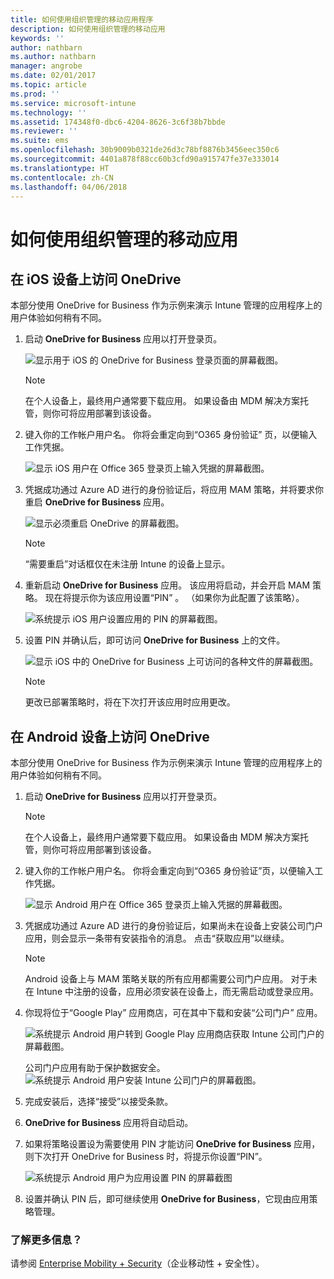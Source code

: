 ```yaml
---
title: 如何使用组织管理的移动应用程序
description: 如何使用组织管理的移动应用
keywords: ''
author: nathbarn
ms.author: nathbarn
manager: angrobe
ms.date: 02/01/2017
ms.topic: article
ms.prod: ''
ms.service: microsoft-intune
ms.technology: ''
ms.assetid: 174348f0-dbc6-4204-8626-3c6f38b7bbde
ms.reviewer: ''
ms.suite: ems
ms.openlocfilehash: 30b9009b0321de26d3c78bf8876b3456eec350c6
ms.sourcegitcommit: 4401a878f88cc60b3cfd90a915747fe37e333014
ms.translationtype: HT
ms.contentlocale: zh-CN
ms.lasthandoff: 04/06/2018
---
```

# <a name="how-to-use-mobile-apps-managed-by-your-organization"></a>如何使用组织管理的移动应用

## <a name="accessing-onedrive-on-an-ios-device"></a>在 iOS 设备上访问 OneDrive

本部分使用 OneDrive for Business 作为示例来演示 Intune 管理的应用程序上的用户体验如何稍有不同。

1. 启动 **OneDrive for Business** 应用以打开登录页。

   ![显示用于 iOS 的 OneDrive for Business 登录页面的屏幕截图。](./media/ft-useMngdApps-1-launchOnedrive.png)
   > [!NOTE]
   > 在个人设备上，最终用户通常要下载应用。 如果设备由 MDM 解决方案托管，则你可将应用部署到该设备。

2. 键入你的工作帐户用户名。 你将会重定向到“O365 身份验证”  页，以便输入工作凭据。

   ![显示 iOS 用户在 Office 365 登录页上输入凭据的屏幕截图。](./media/ft-useMngdApps-2-enterName.png)
3. 凭据成功通过 Azure AD 进行的身份验证后，将应用 MAM 策略，并将要求你重启 **OneDrive for Business** 应用。

   ![显示必须重启 OneDrive 的屏幕截图。](./media/ft-useMngdApps-3-restart.png)
   > [!NOTE]
   > “需要重启”对话框仅在未注册 Intune 的设备上显示。

4. 重新启动 **OneDrive for Business** 应用。 该应用将启动，并会开启 MAM 策略。 现在将提示你为该应用设置“PIN”  。 （如果你为此配置了该策略）。

   ![系统提示 iOS 用户设置应用的 PIN 的屏幕截图。](./media/ft-useMngdApps-4-enterPIN.png)
5. 设置 PIN 并确认后，即可访问 **OneDrive for Business** 上的文件。

   ![显示 iOS 中的 OneDrive for Business 上可访问的各种文件的屏幕截图。](./media/ft-useMngdApps-5-accessFiles.png)
   > [!NOTE]
   > 更改已部署策略时，将在下次打开该应用时应用更改。

## <a name="accessing-onedrive-on-an-android-device"></a>在 Android 设备上访问 OneDrive
本部分使用 OneDrive for Business 作为示例来演示 Intune 管理的应用程序上的用户体验如何稍有不同。
1. 启动 **OneDrive for Business** 应用以打开登录页。
   > [!NOTE]
   > 在个人设备上，最终用户通常要下载应用。 如果设备由 MDM 解决方案托管，则你可将应用部署到该设备。

2. 键入你的工作帐户用户名。 你将会重定向到“O365 身份验证”页，以便输入工作凭据。

   ![显示 Android 用户在 Office 365 登录页上输入凭据的屏幕截图。](./media/ft-useMngdApps-6-enterCreds.png)
3. 凭据成功通过 Azure AD 进行的身份验证后，如果尚未在设备上安装公司门户应用，则会显示一条带有安装指令的消息。 点击“获取应用”以继续。
   > [!NOTE]
   > Android 设备上与 MAM 策略关联的所有应用都需要公司门户应用。 对于未在 Intune 中注册的设备，应用必须安装在设备上，而无需启动或登录应用。

4. 你现将位于“Google Play”  应用商店，可在其中下载和安装“公司门户”  应用。

   ![系统提示 Android 用户转到 Google Play 应用商店获取 Intune 公司门户的屏幕截图。](./media/ft-useMngdApps-7-installPortal.png)

   公司门户应用有助于保护数据安全。
   ![系统提示 Android 用户安装 Intune 公司门户的屏幕截图。](./media/ft-useMngdApps-8-intunePortal.png)
5. 完成安装后，选择“接受”以接受条款。
6. **OneDrive for Business** 应用将自动启动。
7. 如果将策略设置设为需要使用 PIN 才能访问 **OneDrive for Business** 应用，则下次打开 OneDrive for Business 时，将提示你设置“PIN”。

   ![系统提示 Android 用户为应用设置 PIN 的屏幕截图](./media/ft-useMngdApps-9-setNewPIN.png)
8. 设置并确认 PIN 后，即可继续使用 **OneDrive for Business**，它现由应用策略管理。

### <a name="want-to-learn-more"></a>了解更多信息？
请参阅 [Enterprise Mobility + Security](https://www.microsoft.com/en-us/server-cloud/enterprise-mobility/overview.aspx)（企业移动性 + 安全性）。
